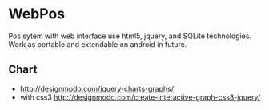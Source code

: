 WebPos
===========
Pos sytem with web interface use html5, jquery, and SQLite technologies. Work as portable and extendable on android in future.

Chart
-----
- http://designmodo.com/jquery-charts-graphs/
- with css3 http://designmodo.com/create-interactive-graph-css3-jquery/